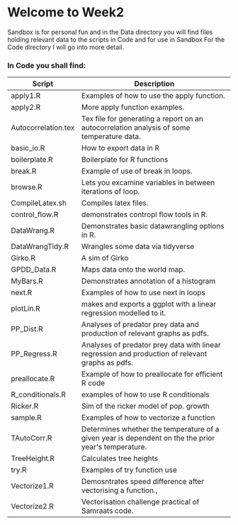 # Welcome to Week2
Sandbox is for personal fun and in the Data directory you will find files holding relevant data to the scripts in Code and for use in Sandbox
For the Code directory I will go into more detail.

### In Code you shall find:
 
 Script       | Description
 ------------- | -------------
 apply1.R | Examples of how to use the apply function.
 apply2.R | More apply function examples.
 Autocorrelation.tex | Tex file for generating a report on an autocorrelation analysis of some temperature data.
 basic_io.R | How to export data in R
 boilerplate.R | Boilerplate for R functions
 break.R | Example of use of break in loops.
 browse.R | Lets you excamine variables in between iterations of loop.
 CompileLatex.sh | Compiles latex files.
 control_flow.R | demonstrates contropl flow tools in R.
 DataWrang.R | Demonstrates basic datawrangling options in R.
 DataWrangTidy.R | Wrangles some data via tidyverse
 Girko.R | A sim of Girko
 GPDD_Data.R | Maps data onto the world map.
 MyBars.R | Demonstrates annotation of a histogram
 next.R | Examples of how to use next in loops
 plotLin.R | makes and exports a ggplot with a linear regression modelled to it.
 PP_Dist.R | Analyses of predator prey data and production of relevant graphs as pdfs.
 PP_Regress.R | Analyses of predator prey data with linear regression and production of relevant graphs as pdfs.
 preallocate.R | Example of how to preallocate for efficient R code
 R_conditionals.R | examples of how to use R conditionals
 Ricker.R | Sim of the ricker model of pop. growth
 sample.R | Examples of how to vectorize a function
 TAutoCorr.R | Determines whether the temperature of a given year is dependent on the the prior year's temperature.
 TreeHeight.R | Calculates tree heights
 try.R | Examples of try function use
 Vectorize1.R | Demosntrates speed difference after vectorising a function.,
 Vectorize2.R | Vectorisation challenge practical of Samraats code.

